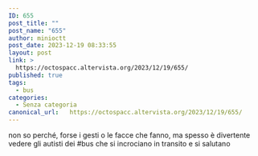 ```yaml
---
ID: 655
post_title: ""
post_name: "655"
author: minioctt
post_date: 2023-12-19 08:33:55
layout: post
link: >
  https://octospacc.altervista.org/2023/12/19/655/
published: true
tags:
  - bus
categories:
  - Senza categoria
canonical_url:   https://octospacc.altervista.org/2023/12/19/655/
---
```

<!-- wp:paragraph -->
<p>non so perché, forse i gesti o le facce che fanno, ma spesso è divertente vedere gli autisti dei #bus che si incrociano in transito e si salutano</p>
<!-- /wp:paragraph -->